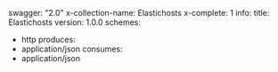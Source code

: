 swagger: "2.0"
x-collection-name: Elastichosts
x-complete: 1
info:
  title: Elastichosts
  version: 1.0.0
schemes:
- http
produces:
- application/json
consumes:
- application/json